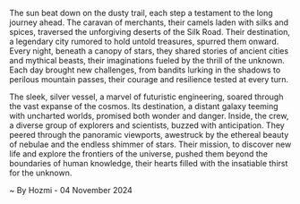 
The sun beat down on the dusty trail, each step a testament to the long journey ahead. The caravan of merchants, their camels laden with silks and spices, traversed the unforgiving deserts of the Silk Road. Their destination, a legendary city rumored to hold untold treasures, spurred them onward. Every night, beneath a canopy of stars, they shared stories of ancient cities and mythical beasts, their imaginations fueled by the thrill of the unknown. Each day brought new challenges, from bandits lurking in the shadows to perilous mountain passes, their courage and resilience tested at every turn. 

The sleek, silver vessel, a marvel of futuristic engineering, soared through the vast expanse of the cosmos. Its destination, a distant galaxy teeming with uncharted worlds, promised both wonder and danger. Inside, the crew, a diverse group of explorers and scientists, buzzed with anticipation.  They peered through the panoramic viewports, awestruck by the ethereal beauty of nebulae and the endless shimmer of stars. Their mission, to discover new life and explore the frontiers of the universe, pushed them beyond the boundaries of human knowledge, their hearts filled with the insatiable thirst for the unknown. 

~ By Hozmi - 04 November 2024
